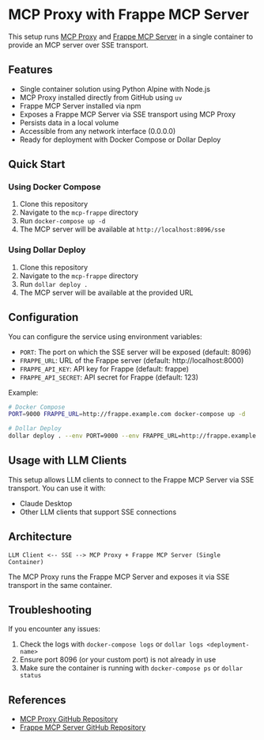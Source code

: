 # MCP Proxy with Frappe MCP Server

This setup runs [MCP Proxy](https://github.com/sparfenyuk/mcp-proxy) and [Frappe MCP Server](https://github.com/appliedrelevance/frappe_mcp_server) in a single container to provide an MCP server over SSE transport.

## Features

- Single container solution using Python Alpine with Node.js
- MCP Proxy installed directly from GitHub using `uv`
- Frappe MCP Server installed via npm
- Exposes a Frappe MCP Server via SSE transport using MCP Proxy
- Persists data in a local volume
- Accessible from any network interface (0.0.0.0)
- Ready for deployment with Docker Compose or Dollar Deploy

## Quick Start

### Using Docker Compose

1. Clone this repository
2. Navigate to the `mcp-frappe` directory
3. Run `docker-compose up -d`
4. The MCP server will be available at `http://localhost:8096/sse`

### Using Dollar Deploy

1. Clone this repository
2. Navigate to the `mcp-frappe` directory
3. Run `dollar deploy .`
4. The MCP server will be available at the provided URL

## Configuration

You can configure the service using environment variables:

- `PORT`: The port on which the SSE server will be exposed (default: 8096)
- `FRAPPE_URL`: URL of the Frappe server (default: http://localhost:8000)
- `FRAPPE_API_KEY`: API key for Frappe (default: frappe)
- `FRAPPE_API_SECRET`: API secret for Frappe (default: 123)

Example:

```bash
# Docker Compose
PORT=9000 FRAPPE_URL=http://frappe.example.com docker-compose up -d

# Dollar Deploy
dollar deploy . --env PORT=9000 --env FRAPPE_URL=http://frappe.example.com
```

## Usage with LLM Clients

This setup allows LLM clients to connect to the Frappe MCP Server via SSE transport. You can use it with:

- Claude Desktop
- Other LLM clients that support SSE connections

## Architecture

```
LLM Client <-- SSE --> MCP Proxy + Frappe MCP Server (Single Container)
```

The MCP Proxy runs the Frappe MCP Server and exposes it via SSE transport in the same container.

## Troubleshooting

If you encounter any issues:

1. Check the logs with `docker-compose logs` or `dollar logs <deployment-name>`
2. Ensure port 8096 (or your custom port) is not already in use
3. Make sure the container is running with `docker-compose ps` or `dollar status`

## References

- [MCP Proxy GitHub Repository](https://github.com/sparfenyuk/mcp-proxy)
- [Frappe MCP Server GitHub Repository](https://github.com/appliedrelevance/frappe_mcp_server)
